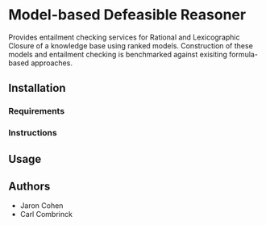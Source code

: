 # Model-based Defeasible Reasoner

Provides entailment checking services for Rational and Lexicographic Closure of a knowledge base using ranked models. Construction of these models and entailment checking is benchmarked against exisiting formula-based approaches.

## Installation

### Requirements

### Instructions

## Usage

## Authors
- Jaron Cohen
- Carl Combrinck
